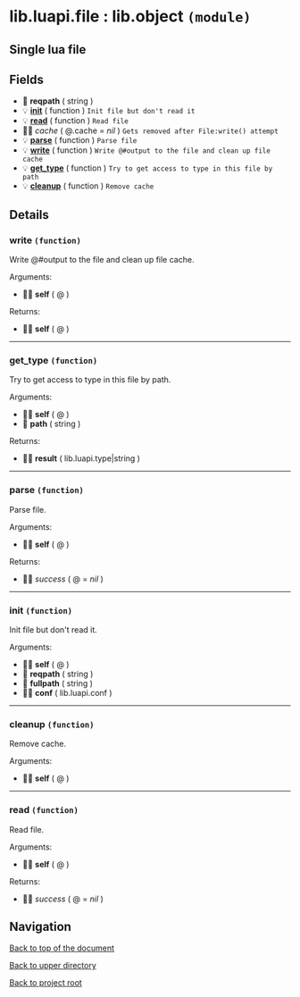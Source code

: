 # lib.luapi.file : lib.object `(module)`

## Single lua file

## Fields

+ 📝 **reqpath** ( string )
+ 💡 **[init][@>init]** ( function )
	`Init file but don't read it`
+ 💡 **[read][@>read]** ( function )
	`Read file`
+ 👨‍👦 _cache_ ( @.cache = *nil* )
	`Gets removed after File:write() attempt`
+ 💡 **[parse][@>parse]** ( function )
	`Parse file`
+ 💡 **[write][@>write]** ( function )
	`Write @#output to the file and clean up file cache`
+ 💡 **[get_type][@>get_type]** ( function )
	`Try to get access to type in this file by path`
+ 💡 **[cleanup][@>cleanup]** ( function )
	`Remove cache`

## Details

### write `(function)`

Write @#output to the file and clean up file cache.

Arguments:

+ 👨‍👦 **self** ( @ )

Returns:

+ 👨‍👦 **self** ( @ )

---

### get_type `(function)`

Try to get access to type in this file by path.

Arguments:

+ 👨‍👦 **self** ( @ )
+ 📝 **path** ( string )

Returns:

+ 👨‍👦 **result** ( lib.luapi.type|string )

---

### parse `(function)`

Parse file.

Arguments:

+ 👨‍👦 **self** ( @ )

Returns:

+ 👨‍👦 _success_ ( @ = *nil* )

---

### init `(function)`

Init file but don't read it.

Arguments:

+ 👨‍👦 **self** ( @ )
+ 📝 **reqpath** ( string )
+ 📝 **fullpath** ( string )
+ 👨‍👦 **conf** ( lib.luapi.conf )

---

### cleanup `(function)`

Remove cache.

Arguments:

+ 👨‍👦 **self** ( @ )

---

### read `(function)`

Read file.

Arguments:

+ 👨‍👦 **self** ( @ )

Returns:

+ 👨‍👦 _success_ ( @ = *nil* )

## Navigation

[Back to top of the document](#libluapifile--libobject-module)

[Back to upper directory](..)

[Back to project root](/../..)

[@>write]: #write-function
[@>cleanup]: #cleanup-function
[@]: #libluapifile--libobject-module
[@>parse]: #parse-function
[@>read]: #read-function
[@>init]: #init-function
[@>get_type]: #get_type-function

